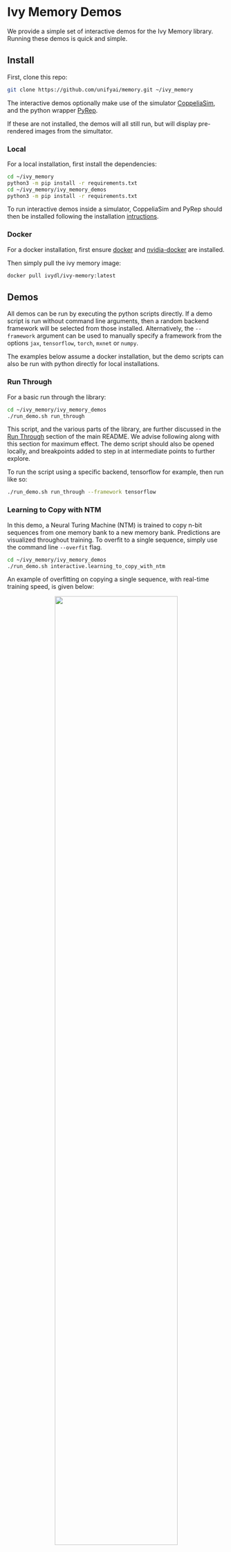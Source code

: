 # Ivy Memory Demos

We provide a simple set of interactive demos for the Ivy Memory library.
Running these demos is quick and simple.

## Install

First, clone this repo:

```bash
git clone https://github.com/unifyai/memory.git ~/ivy_memory
```

The interactive demos optionally make use of the simulator
[CoppeliaSim](https://www.coppeliarobotics.com/),
and the python wrapper [PyRep](https://github.com/stepjam/PyRep).

If these are not installed, the demos will all still run, but will display pre-rendered images from the simultator.

### Local

For a local installation, first install the dependencies:

```bash
cd ~/ivy_memory
python3 -m pip install -r requirements.txt
cd ~/ivy_memory/ivy_memory_demos
python3 -m pip install -r requirements.txt
```

To run interactive demos inside a simulator, CoppeliaSim and PyRep should then be installed following the installation [intructions](https://github.com/stepjam/PyRep#install).

### Docker

For a docker installation, first ensure [docker](https://docs.docker.com/get-docker/) and [nvidia-docker](https://github.com/NVIDIA/nvidia-docker) are installed.

Then simply pull the ivy memory image:

```bash
docker pull ivydl/ivy-memory:latest
```

## Demos

All demos can be run by executing the python scripts directly.
If a demo script is run without command line arguments, then a random backend framework will be selected from those installed.
Alternatively, the `--framework` argument can be used to manually specify a framework from the options
`jax`, `tensorflow`, `torch`, `mxnet` or `numpy`.

The examples below assume a docker installation, but the demo scripts can also
be run with python directly for local installations.


### Run Through

For a basic run through the library:

```bash
cd ~/ivy_memory/ivy_memory_demos
./run_demo.sh run_through
```

This script, and the various parts of the library, are further discussed in the [Run Through](https://github.com/unifyai/memory#run-through) section of the main README.
We advise following along with this section for maximum effect. The demo script should also be opened locally,
and breakpoints added to step in at intermediate points to further explore.

To run the script using a specific backend, tensorflow for example, then run like so:

```bash
./run_demo.sh run_through --framework tensorflow
```

### Learning to Copy with NTM

In this demo, a Neural Turing Machine (NTM) is trained to copy n-bit sequences
from one memory bank to a new memory bank.
Predictions are visualized throughout training.
To overfit to a single sequence, simply use the command line `--overfit` flag.

```bash
cd ~/ivy_memory/ivy_memory_demos
./run_demo.sh interactive.learning_to_copy_with_ntm
```

An example of overfitting on copying a single sequence,
with real-time training speed, is given below:

<p align="center">
    <img width="75%" style="display: block;" src='https://github.com/unifyai/unifyai.github.io/blob/master/img/externally_linked/ivy_memory/demo_a.gif?raw=true'>
</p>

### Mapping a Room with ESM

In this demo, the user is able to interactively drag a drone with a single monocular camera through a scene.
The ESM memory module is used to incrementally map the geometry.

```bash
cd ~/ivy_memory/ivy_memory_demos
./run_demo.sh interactive.mapping_a_room_with_esm
```

An example of rotating the drone without translation to create an egocentric ESM map of a room is given below.
The raw image observations are shown on the left,
and the incrementally constructed omni-directional ESM feature and depth images are shown on the right.
While this example only projects color values into the memory, arbitrary neural network features can also be projected, for end-to-end training.

<p align="center">
    <img width="75%" style="display: block;" src='https://github.com/unifyai/unifyai.github.io/blob/master/img/externally_linked/ivy_memory/demo_b.gif?raw=true'>
</p>

## Get Involved

If you have any issues running any of the demos, would like to request further demos, or would like to implement your own, then get it touch.
Feature requests, pull requests, and [tweets](https://twitter.com/unify_ai) all **welcome**!